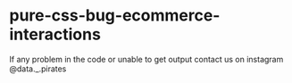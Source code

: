# pure-css-bug-ecommerce-interactions
If any problem in the code or unable to get output contact us on instagram @data._.pirates
